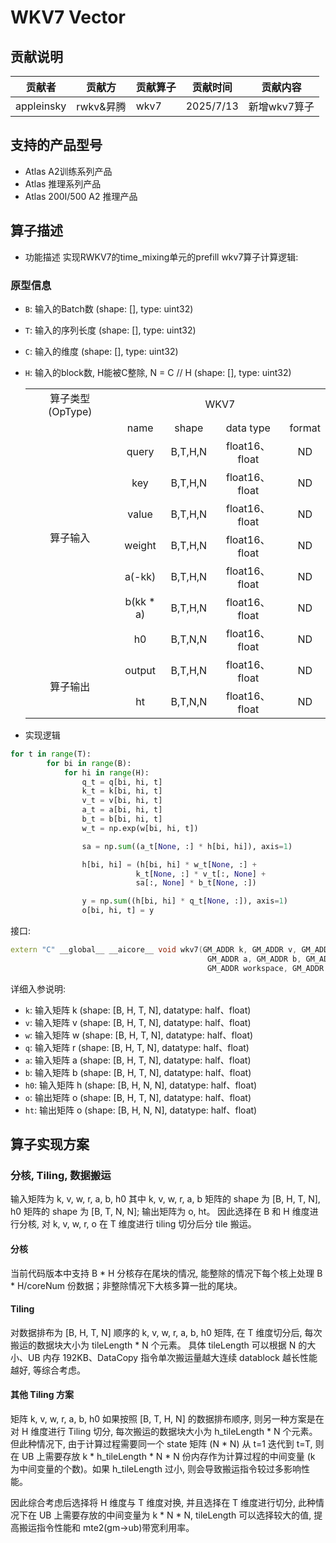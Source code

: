 # WKV7 Vector

## 贡献说明
| 贡献者    | 贡献方  | 贡献算子                | 贡献时间      | 贡献内容                    |
|--------|------|---------------------|-----------|-------------------------|
| appleinsky | rwkv&昇腾 | wkv7 | 2025/7/13 | 新增wkv7算子 |

## 支持的产品型号

- Atlas A2训练系列产品
- Atlas 推理系列产品
- Atlas 200I/500 A2 推理产品
## 算子描述
- 功能描述
实现RWKV7的time_mixing单元的prefill wkv7算子计算逻辑:

### 原型信息
- `B`: 输入的Batch数 (shape: [], type: uint32)
- `T`: 输入的序列长度 (shape: [], type: uint32) 
- `C`: 输入的维度 (shape: [], type: uint32)
- `H`: 输入的block数, H能被C整除, N = C // H (shape: [], type: uint32)
  <table>
    <tr><td rowspan="1" align="center">算子类型(OpType)</td><td colspan="4" align="center">WKV7</td></tr>
    </tr>
    <tr><td rowspan="8" align="center">算子输入</td><td align="center">name</td><td align="center">shape</td><td align="center">data type</td><td align="center">format</td></tr>
    <tr><td align="center">query</td><td align="center">B,T,H,N</td><td align="center">float16、float</td><td align="center">ND</td></tr>
    <tr><td align="center">key</td><td align="center">B,T,H,N</td><td align="center">float16、float</td><td align="center">ND</td></tr>
    <tr><td align="center">value</td><td align="center">B,T,H,N</td><td align="center">float16、float</td><td align="center">ND</td></tr>
    <tr><td align="center">weight</td><td align="center">B,T,H,N</td><td align="center">float16、float</td><td align="center">ND</td></tr>
    <tr><td align="center">a(-kk)</td><td align="center">B,T,H,N</td><td align="center">float16、float</td><td align="center">ND</td></tr>
    <tr><td align="center">b(kk * a)</td><td align="center">B,T,H,N</td><td align="center">float16、float</td><td align="center">ND</td></tr>
    <tr><td align="center">h0</td><td align="center">B,T,N,N</td><td align="center">float16、float</td><td align="center">ND</td></tr>
    </tr>
    </tr>
    <tr><td rowspan="2" align="center">算子输出</td><td align="center">output</td><td align="center">B,T,H,N</td><td align="center">float16、float</td><td align="center">ND</td></tr>
    <td align="center">ht</td><td align="center">B,T,N,N</td><td align="center">float16、float</td><td align="center">ND</td></tr>
    </tr>
  </table>

- 实现逻辑
```python
for t in range(T):
        for bi in range(B):
            for hi in range(H):
                q_t = q[bi, hi, t]
                k_t = k[bi, hi, t]
                v_t = v[bi, hi, t]
                a_t = a[bi, hi, t]
                b_t = b[bi, hi, t]
                w_t = np.exp(w[bi, hi, t])

                sa = np.sum((a_t[None, :] * h[bi, hi]), axis=1)

                h[bi, hi] = (h[bi, hi] * w_t[None, :] + 
                            k_t[None, :] * v_t[:, None] + 
                            sa[:, None] * b_t[None, :])

                y = np.sum((h[bi, hi] * q_t[None, :]), axis=1)
                o[bi, hi, t] = y
```

接口:

```cpp
extern "C" __global__ __aicore__ void wkv7(GM_ADDR k, GM_ADDR v, GM_ADDR w, GM_ADDR r, 
                                            GM_ADDR a, GM_ADDR b, GM_ADDR h0, GM_ADDR o, GM_ADDR ht, 
                                            GM_ADDR workspace, GM_ADDR tiling)
```

详细入参说明:
- `k`: 输入矩阵 k (shape: [B, H, T, N], datatype: half、float)
- `v`: 输入矩阵 v (shape: [B, H, T, N], datatype: half、float)
- `w`: 输入矩阵 w (shape: [B, H, T, N], datatype: half、float)
- `q`: 输入矩阵 r (shape: [B, H, T, N], datatype: half、float)
- `a`: 输入矩阵 a (shape: [B, H, T, N], datatype: half、float)
- `b`: 输入矩阵 b (shape: [B, H, T, N], datatype: half、float)
- `h0`: 输入矩阵 h (shape: [B, H, N, N], datatype: half、float)
- `o`: 输出矩阵 o (shape: [B, H, T, N], datatype: half、float)
- `ht`: 输出矩阵 o (shape: [B, H, N, N], datatype: half、float)

## 算子实现方案

### 分核, Tiling, 数据搬运

输入矩阵为 k, v, w, r, a, b, h0 其中 k, v, w, r, a, b 矩阵的 shape 为 [B, H, T, N], h0 矩阵的 shape 为 [B, T, N, N]; 输出矩阵为 o, ht。
因此选择在 B 和 H 维度进行分核, 对 k, v, w, r, o 在 T 维度进行 tiling 切分后分 tile 搬运。

#### 分核

当前代码版本中支持 B * H 分核存在尾块的情况, 能整除的情况下每个核上处理 B * H/coreNum 份数据；非整除情况下大核多算一批的尾块。

#### Tiling

对数据排布为 [B, H, T, N] 顺序的 k, v, w, r, a, b, h0 矩阵, 在 T 维度切分后, 每次搬运的数据块大小为 tileLength * N 个元素。 具体 tileLength 可以根据 N 的大小、UB 内存 192KB、DataCopy 指令单次搬运量越大连续 datablock 越长性能越好, 等综合考虑。

#### 其他 Tiling 方案

矩阵 k, v, w, r, a, b, h0 如果按照 [B, T, H, N] 的数据排布顺序, 则另一种方案是在对 H 维度进行 Tiling 切分, 每次搬运的数据块大小为 h_tileLength * N 个元素。但此种情况下, 由于计算过程需要同一个 state 矩阵 (N * N) 从 t=1 迭代到 t=T, 则在 UB 上需要存放 k * h_tileLength * N * N 份内存作为计算过程的中间变量 (k 为中间变量的个数)。如果 h_tileLength 过小, 则会导致搬运指令较过多影响性能。

因此综合考虑后选择将 H 维度与 T 维度对换, 并且选择在 T 维度进行切分, 此种情况下在 UB 上需要存放的中间变量为 k * N * N, tileLength 可以选择较大的值, 提高搬运指令性能和 mte2(gm->ub)带宽利用率。
